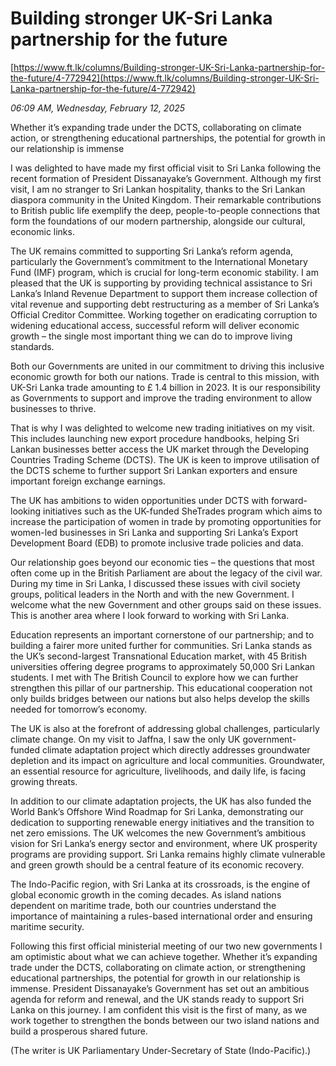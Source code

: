 # Building stronger UK-Sri Lanka partnership for the future

[https://www.ft.lk/columns/Building-stronger-UK-Sri-Lanka-partnership-for-the-future/4-772942](https://www.ft.lk/columns/Building-stronger-UK-Sri-Lanka-partnership-for-the-future/4-772942)

*06:09 AM, Wednesday, February 12, 2025*

Whether it’s expanding trade under the DCTS, collaborating on climate action, or strengthening educational partnerships, the potential for growth in our relationship is immense

I was delighted to have made my first official visit to Sri Lanka following the recent formation of President Dissanayake’s Government. Although my first visit, I am no stranger to Sri Lankan hospitality, thanks to the Sri Lankan diaspora community in the United Kingdom. Their remarkable contributions to British public life exemplify the deep, people-to-people connections that form the foundations of our modern partnership, alongside our cultural, economic links.

The UK remains committed to supporting Sri Lanka’s reform agenda, particularly the Government’s commitment to the International Monetary Fund (IMF) program, which is crucial for long-term economic stability. I am pleased that the UK is supporting by providing technical assistance to Sri Lanka’s Inland Revenue Department to support them increase collection of vital revenue and supporting debt restructuring as a member of Sri Lanka’s Official Creditor Committee. Working together on eradicating corruption to widening educational access, successful reform will deliver economic growth – the single most important thing we can do to improve living standards.

Both our Governments are united in our commitment to driving this inclusive economic growth for both our nations. Trade is central to this mission, with UK-Sri Lanka trade amounting to £ 1.4 billion in 2023. It is our responsibility as Governments to support and improve the trading environment to allow businesses to thrive.

That is why I was delighted to welcome new trading initiatives on my visit. This includes launching new export procedure handbooks, helping Sri Lankan businesses better access the UK market through the Developing Countries Trading Scheme (DCTS). The UK is keen to improve utilisation of the DCTS scheme to further support Sri Lankan exporters and ensure important foreign exchange earnings.

The UK has ambitions to widen opportunities under DCTS with forward-looking initiatives such as the UK-funded SheTrades program which aims to increase the participation of women in trade by promoting opportunities for women-led businesses in Sri Lanka and supporting Sri Lanka’s Export Development Board (EDB) to promote inclusive trade policies and data.

Our relationship goes beyond our economic ties – the questions that most often come up in the British Parliament are about the legacy of the civil war. During my time in Sri Lanka, I discussed these issues with civil society groups, political leaders in the North and with the new Government. I welcome what the new Government and other groups said on these issues. This is another area where I look forward to working with Sri Lanka.

Education represents an important cornerstone of our partnership; and to building a fairer more united further for communities. Sri Lanka stands as the UK’s second-largest Transnational Education market, with 45 British universities offering degree programs to approximately 50,000 Sri Lankan students. I met with The British Council to explore how we can further strengthen this pillar of our partnership. This educational cooperation not only builds bridges between our nations but also helps develop the skills needed for tomorrow’s economy.

The UK is also at the forefront of addressing global challenges, particularly climate change. On my visit to Jaffna, I saw the only UK government-funded climate adaptation project which directly addresses groundwater depletion and its impact on agriculture and local communities. Groundwater, an essential resource for agriculture, livelihoods, and daily life, is facing growing threats.

In addition to our climate adaptation projects, the UK has also funded the World Bank’s Offshore Wind Roadmap for Sri Lanka, demonstrating our dedication to supporting renewable energy initiatives and the transition to net zero emissions. The UK welcomes the new Government’s ambitious vision for Sri Lanka’s energy sector and environment, where UK prosperity programs are providing support. Sri Lanka remains highly climate vulnerable and green growth should be a central feature of its economic recovery.

The Indo-Pacific region, with Sri Lanka at its crossroads, is the engine of global economic growth in the coming decades. As island nations dependent on maritime trade, both our countries understand the importance of maintaining a rules-based international order and ensuring maritime security.

Following this first official ministerial meeting of our two new governments I am optimistic about what we can achieve together. Whether it’s expanding trade under the DCTS, collaborating on climate action, or strengthening educational partnerships, the potential for growth in our relationship is immense. President Dissanayake’s Government has set out an ambitious agenda for reform and renewal, and the UK stands ready to support Sri Lanka on this journey. I am confident this visit is the first of many, as we work together to strengthen the bonds between our two island nations and build a prosperous shared future.

(The writer is UK Parliamentary Under-Secretary of State (Indo-Pacific).)


